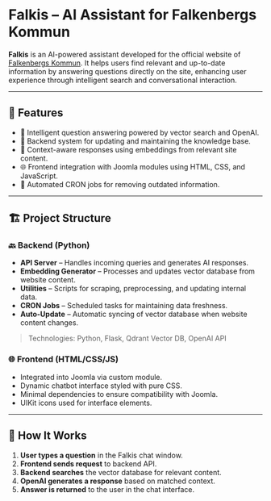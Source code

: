 # Falkis – AI Assistant for Falkenbergs Kommun

**Falkis** is an AI-powered assistant developed for the official website of [Falkenbergs Kommun](https://kommun.falkenberg.se/). It helps users find relevant and up-to-date information by answering questions directly on the site, enhancing user experience through intelligent search and conversational interaction.

---

## 🚀 Features

- 🤖 Intelligent question answering powered by vector search and OpenAI.
- 🔁 Backend system for updating and maintaining the knowledge base.
- 🧠 Context-aware responses using embeddings from relevant site content.
- 🌐 Frontend integration with Joomla modules using HTML, CSS, and JavaScript.
- 🔄 Automated CRON jobs for removing outdated information.

---

## 🏗️ Project Structure

### 🔙 Backend (Python)

- **API Server** – Handles incoming queries and generates AI responses.
- **Embedding Generator** – Processes and updates vector database from website content.
- **Utilities** – Scripts for scraping, preprocessing, and updating internal data.
- **CRON Jobs** – Scheduled tasks for maintaining data freshness.
- **Auto-Update** – Automatic syncing of vector database when website content changes.

> Technologies: Python, Flask, Qdrant Vector DB, OpenAI API

### 🌐 Frontend (HTML/CSS/JS)

- Integrated into Joomla via custom module.
- Dynamic chatbot interface styled with pure CSS.
- Minimal dependencies to ensure compatibility with Joomla.
- UIKit icons used for interface elements.

---

## 🧠 How It Works

1. **User types a question** in the Falkis chat window.
2. **Frontend sends request** to backend API.
3. **Backend searches** the vector database for relevant content.
4. **OpenAI generates a response** based on matched context.
5. **Answer is returned** to the user in the chat interface.
